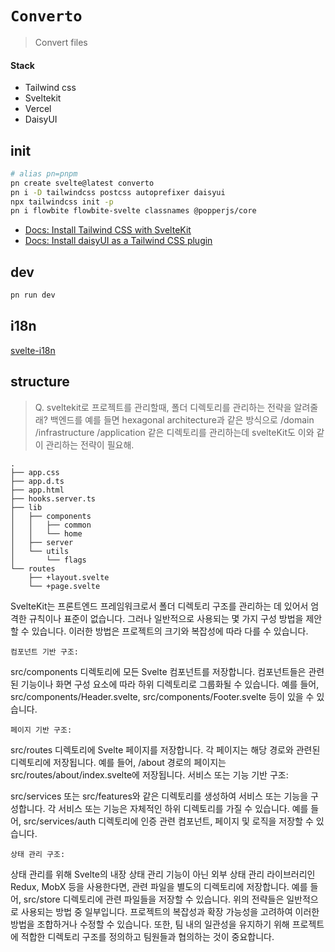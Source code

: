 # `Converto`
> Convert files

#### Stack

- Tailwind css
- Sveltekit
- Vercel
- DaisyUI

## init

```bash
# alias pn=pnpm
pn create svelte@latest converto
pn i -D tailwindcss postcss autoprefixer daisyui
npx tailwindcss init -p
pn i flowbite flowbite-svelte classnames @popperjs/core
```

- [Docs: Install Tailwind CSS with SvelteKit](https://tailwindcss.com/docs/guides/sveltekit)
- [Docs: Install daisyUI as a Tailwind CSS plugin](https://daisyui.com/docs/install/)

## dev

```bash
pn run dev
```

## i18n

[svelte-i18n](https://github.com/kaisermann/svelte-i18n/blob/main/docs/Svelte-Kit.md)


## structure

> Q. sveltekit로 프로젝트를 관리할때, 폴더 디렉토리를 관리하는 전략을 알려줄래?  백엔드를 예를 들면  hexagonal architecture과 같은 방식으로 /domain /infrastructure /application 같은 디렉토리를 관리하는데 svelteKit도 이와 같이 관리하는 전략이 필요해.

```
.
├── app.css
├── app.d.ts
├── app.html
├── hooks.server.ts
├── lib
│   ├── components
│   │   ├── common
│   │   └── home
│   ├── server
│   └── utils
│       └── flags
└── routes
    ├── +layout.svelte
    └── +page.svelte
```


SvelteKit는 프론트엔드 프레임워크로서 폴더 디렉토리 구조를 관리하는 데 있어서 엄격한 규칙이나 표준이 없습니다. 그러나 일반적으로 사용되는 몇 가지 구성 방법을 제안할 수 있습니다. 이러한 방법은 프로젝트의 크기와 복잡성에 따라 다를 수 있습니다.

`컴포넌트 기반 구조:`

src/components 디렉토리에 모든 Svelte 컴포넌트를 저장합니다.
컴포넌트들은 관련된 기능이나 화면 구성 요소에 따라 하위 디렉토리로 그룹화될 수 있습니다.
예를 들어, src/components/Header.svelte, src/components/Footer.svelte 등이 있을 수 있습니다.

`페이지 기반 구조:`

src/routes 디렉토리에 Svelte 페이지를 저장합니다.
각 페이지는 해당 경로와 관련된 디렉토리에 저장됩니다.
예를 들어, /about 경로의 페이지는 src/routes/about/index.svelte에 저장됩니다.
서비스 또는 기능 기반 구조:

src/services 또는 src/features와 같은 디렉토리를 생성하여 서비스 또는 기능을 구성합니다.
각 서비스 또는 기능은 자체적인 하위 디렉토리를 가질 수 있습니다.
예를 들어, src/services/auth 디렉토리에 인증 관련 컴포넌트, 페이지 및 로직을 저장할 수 있습니다.

`상태 관리 구조:`

상태 관리를 위해 Svelte의 내장 상태 관리 기능이 아닌 외부 상태 관리 라이브러리인 Redux, MobX 등을 사용한다면, 관련 파일을 별도의 디렉토리에 저장합니다.
예를 들어, src/store 디렉토리에 관련 파일들을 저장할 수 있습니다.
위의 전략들은 일반적으로 사용되는 방법 중 일부입니다. 프로젝트의 복잡성과 확장 가능성을 고려하여 이러한 방법을 조합하거나 수정할 수 있습니다. 또한, 팀 내의 일관성을 유지하기 위해 프로젝트에 적합한 디렉토리 구조를 정의하고 팀원들과 협의하는 것이 중요합니다.
